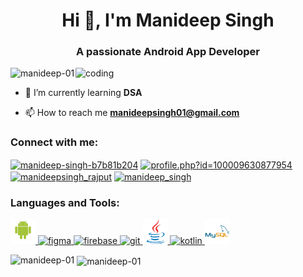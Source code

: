 <h1 align="center">Hi 👋, I'm Manideep Singh</h1>
<h3 align="center">A passionate Android App Developer</h3>

<img align="right" alt="coding" width="400" src="https://media.tenor.com/cdu8MIU0Mq0AAAAC/android-google-happy-google.gif">
<p align="left"> <img src="https://komarev.com/ghpvc/?username=manideep-01&label=Profile%20views&color=0e75b6&style=flat" alt="manideep-01" /> </p>

- 🌱 I’m currently learning **DSA**

- 📫 How to reach me **manideepsingh01@gmail.com**

<h3 align="left">Connect with me:</h3>
<p align="left">
<a href="https://linkedin.com/in/manideep-singh-b7b81b204" target="blank"><img align="center" src="https://raw.githubusercontent.com/rahuldkjain/github-profile-readme-generator/master/src/images/icons/Social/linked-in-alt.svg" alt="manideep-singh-b7b81b204" height="30" width="40" /></a>
<a href="https://fb.com/profile.php?id=100009630877954" target="blank"><img align="center" src="https://raw.githubusercontent.com/rahuldkjain/github-profile-readme-generator/master/src/images/icons/Social/facebook.svg" alt="profile.php?id=100009630877954" height="30" width="40" /></a>
<a href="https://instagram.com/manideepsingh_rajput" target="blank"><img align="center" src="https://raw.githubusercontent.com/rahuldkjain/github-profile-readme-generator/master/src/images/icons/Social/instagram.svg" alt="manideepsingh_rajput" height="30" width="40" /></a>
<a href="https://www.leetcode.com/manideep_singh" target="blank"><img align="center" src="https://raw.githubusercontent.com/rahuldkjain/github-profile-readme-generator/master/src/images/icons/Social/leet-code.svg" alt="manideep_singh" height="30" width="40" /></a>
</p>

<h3 align="left">Languages and Tools:</h3>
<p align="left"> <a href="https://developer.android.com" target="_blank" rel="noreferrer"> <img src="https://raw.githubusercontent.com/devicons/devicon/master/icons/android/android-original-wordmark.svg" alt="android" width="40" height="40"/> </a> <a href="https://www.figma.com/" target="_blank" rel="noreferrer"> <img src="https://www.vectorlogo.zone/logos/figma/figma-icon.svg" alt="figma" width="40" height="40"/> </a> <a href="https://firebase.google.com/" target="_blank" rel="noreferrer"> <img src="https://www.vectorlogo.zone/logos/firebase/firebase-icon.svg" alt="firebase" width="40" height="40"/> </a> <a href="https://git-scm.com/" target="_blank" rel="noreferrer"> <img src="https://www.vectorlogo.zone/logos/git-scm/git-scm-icon.svg" alt="git" width="40" height="40"/> </a> <a href="https://www.java.com" target="_blank" rel="noreferrer"> <img src="https://raw.githubusercontent.com/devicons/devicon/master/icons/java/java-original.svg" alt="java" width="40" height="40"/> </a> <a href="https://kotlinlang.org" target="_blank" rel="noreferrer"> <img src="https://www.vectorlogo.zone/logos/kotlinlang/kotlinlang-icon.svg" alt="kotlin" width="40" height="40"/> </a> <a href="https://www.mysql.com/" target="_blank" rel="noreferrer"> <img src="https://raw.githubusercontent.com/devicons/devicon/master/icons/mysql/mysql-original-wordmark.svg" alt="mysql" width="40" height="40"/> </a> </p>

<p><img align="left" src="https://github-readme-stats.vercel.app/api/top-langs?username=manideep-01&show_icons=true&locale=en&layout=compact" alt="manideep-01" /></p>

<p>&nbsp;<img align="center" src="https://github-readme-stats.vercel.app/api?username=manideep-01&show_icons=true&locale=en" alt="manideep-01" /></p>
